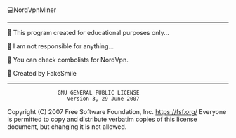 💻NordVpnMiner
___________________
🔸 This program created for educational purposes only...

🔸 I am not responsible for anything...

🔸 You can check combolists for NordVpn.

🔸 Created by FakeSmile
___________________

                    GNU GENERAL PUBLIC LICENSE
                       Version 3, 29 June 2007

 Copyright (C) 2007 Free Software Foundation, Inc. <https://fsf.org/>
 Everyone is permitted to copy and distribute verbatim copies
 of this license document, but changing it is not allowed.
